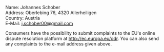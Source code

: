 Name: Johannes Schober  
Address: Oberlebing 76, 4320 Allerheiligen  
Country: Austria  
E-Mail: j.schober00@gmail.com  


Consumers have the possibility to submit complaints to the EU's online dispute resolution platform at <http://ec.europa.eu/odr>.
You can also send any complaints to the e-mail address given above.